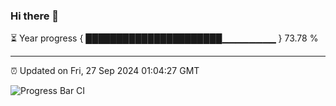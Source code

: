 ### Hi there 👋

⏳ Year progress { ██████████████████████▁▁▁▁▁▁▁▁ } 73.78 %

---

⏰ Updated on Fri, 27 Sep 2024 01:04:27 GMT

![Progress Bar CI](https://github.com/liununu/liununu/workflows/Progress%20Bar%20CI/badge.svg)
